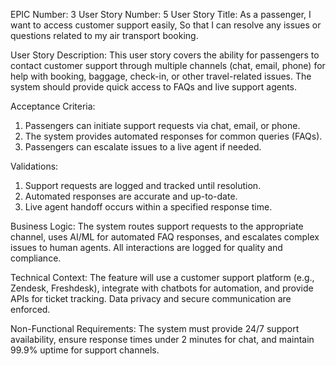 EPIC Number: 3
User Story Number: 5
User Story Title: As a passenger, I want to access customer support easily, So that I can resolve any issues or questions related to my air transport booking.

User Story Description: This user story covers the ability for passengers to contact customer support through multiple channels (chat, email, phone) for help with booking, baggage, check-in, or other travel-related issues. The system should provide quick access to FAQs and live support agents.

Acceptance Criteria:
1. Passengers can initiate support requests via chat, email, or phone.
2. The system provides automated responses for common queries (FAQs).
3. Passengers can escalate issues to a live agent if needed.

Validations:
1. Support requests are logged and tracked until resolution.
2. Automated responses are accurate and up-to-date.
3. Live agent handoff occurs within a specified response time.

Business Logic: The system routes support requests to the appropriate channel, uses AI/ML for automated FAQ responses, and escalates complex issues to human agents. All interactions are logged for quality and compliance.

Technical Context: The feature will use a customer support platform (e.g., Zendesk, Freshdesk), integrate with chatbots for automation, and provide APIs for ticket tracking. Data privacy and secure communication are enforced.

Non-Functional Requirements: The system must provide 24/7 support availability, ensure response times under 2 minutes for chat, and maintain 99.9% uptime for support channels.